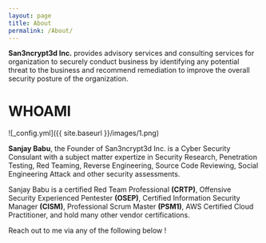 ```yaml
---
layout: page
title: About
permalink: /About/
---
```



**San3ncrypt3d Inc.** provides advisory services and consulting services for organization to securely conduct business by identifying any potential threat to the business and recommend remediation to improve the overall security posture of the organization.  



# WHOAMI

![_config.yml]({{ site.baseurl }}/images/1.png)



**Sanjay Babu**, the Founder of San3ncrypt3d Inc. is a Cyber Security Consulant with a subject matter expertize in Security Research, Penetration Testing, Red Teaming, Reverse Engineering, Source Code Reviewing, Social Engineering Attack and other security assessments.

Sanjay Babu is a certified Red Team Professional **(CRTP)**, Offensive Security Experienced Pentester **(OSEP)**, Certified Information Security Manager **(CISM)**, Professional Scrum Master **(PSM1)**, AWS Certified Cloud Practitioner, and hold many other vendor certifications.




Reach out to me via any of the following below !
